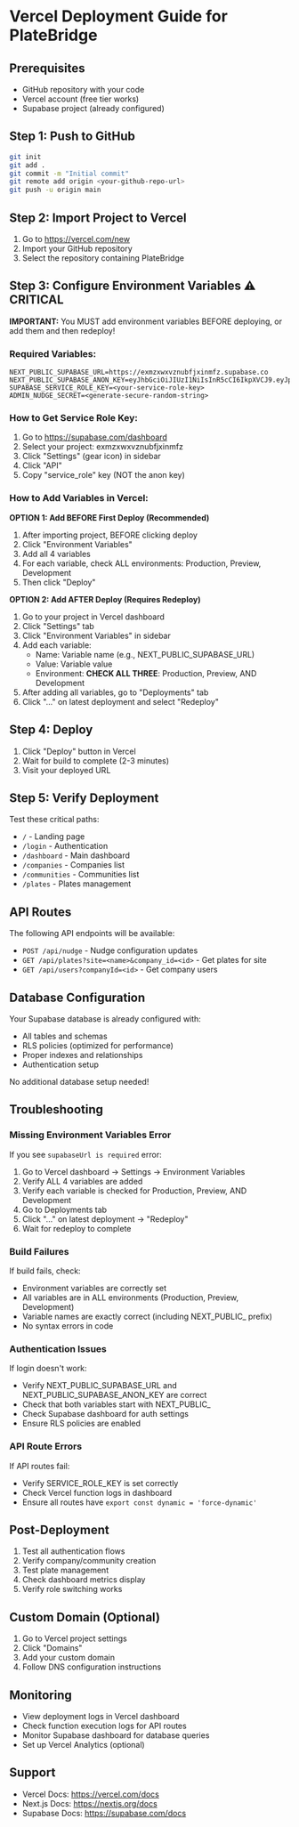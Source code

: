 # Vercel Deployment Guide for PlateBridge

## Prerequisites

- GitHub repository with your code
- Vercel account (free tier works)
- Supabase project (already configured)

## Step 1: Push to GitHub

```bash
git init
git add .
git commit -m "Initial commit"
git remote add origin <your-github-repo-url>
git push -u origin main
```

## Step 2: Import Project to Vercel

1. Go to https://vercel.com/new
2. Import your GitHub repository
3. Select the repository containing PlateBridge

## Step 3: Configure Environment Variables ⚠️ CRITICAL

**IMPORTANT:** You MUST add environment variables BEFORE deploying, or add them and then redeploy!

### Required Variables:

```
NEXT_PUBLIC_SUPABASE_URL=https://exmzxwxvznubfjxinmfz.supabase.co
NEXT_PUBLIC_SUPABASE_ANON_KEY=eyJhbGciOiJIUzI1NiIsInR5cCI6IkpXVCJ9.eyJpc3MiOiJzdXBhYmFzZSIsInJlZiI6ImV4bXp4d3h2em51YmZqeGlubWZ6Iiwicm9sZSI6ImFub24iLCJpYXQiOjE3NTk4NDE0OTksImV4cCI6MjA3NTQxNzQ5OX0.0k3ezx7cnFOEbzZ4JcBPIE2FSuJo8afWFrK1YOlQam0
SUPABASE_SERVICE_ROLE_KEY=<your-service-role-key>
ADMIN_NUDGE_SECRET=<generate-secure-random-string>
```

### How to Get Service Role Key:

1. Go to https://supabase.com/dashboard
2. Select your project: exmzxwxvznubfjxinmfz
3. Click "Settings" (gear icon) in sidebar
4. Click "API"
5. Copy "service_role" key (NOT the anon key)

### How to Add Variables in Vercel:

**OPTION 1: Add BEFORE First Deploy (Recommended)**

1. After importing project, BEFORE clicking deploy
2. Click "Environment Variables"
3. Add all 4 variables
4. For each variable, check ALL environments: Production, Preview, Development
5. Then click "Deploy"

**OPTION 2: Add AFTER Deploy (Requires Redeploy)**

1. Go to your project in Vercel dashboard
2. Click "Settings" tab
3. Click "Environment Variables" in sidebar
4. Add each variable:
   - Name: Variable name (e.g., NEXT_PUBLIC_SUPABASE_URL)
   - Value: Variable value
   - Environment: **CHECK ALL THREE**: Production, Preview, AND Development
5. After adding all variables, go to "Deployments" tab
6. Click "..." on latest deployment and select "Redeploy"

## Step 4: Deploy

1. Click "Deploy" button in Vercel
2. Wait for build to complete (2-3 minutes)
3. Visit your deployed URL

## Step 5: Verify Deployment

Test these critical paths:

- `/` - Landing page
- `/login` - Authentication
- `/dashboard` - Main dashboard
- `/companies` - Companies list
- `/communities` - Communities list
- `/plates` - Plates management

## API Routes

The following API endpoints will be available:

- `POST /api/nudge` - Nudge configuration updates
- `GET /api/plates?site=<name>&company_id=<id>` - Get plates for site
- `GET /api/users?companyId=<id>` - Get company users

## Database Configuration

Your Supabase database is already configured with:

- All tables and schemas
- RLS policies (optimized for performance)
- Proper indexes and relationships
- Authentication setup

No additional database setup needed!

## Troubleshooting

### Missing Environment Variables Error

If you see `supabaseUrl is required` error:
1. Go to Vercel dashboard → Settings → Environment Variables
2. Verify ALL 4 variables are added
3. Verify each variable is checked for Production, Preview, AND Development
4. Go to Deployments tab
5. Click "..." on latest deployment → "Redeploy"
6. Wait for redeploy to complete

### Build Failures

If build fails, check:
- Environment variables are correctly set
- All variables are in ALL environments (Production, Preview, Development)
- Variable names are exactly correct (including NEXT_PUBLIC_ prefix)
- No syntax errors in code

### Authentication Issues

If login doesn't work:
- Verify NEXT_PUBLIC_SUPABASE_URL and NEXT_PUBLIC_SUPABASE_ANON_KEY are correct
- Check that both variables start with NEXT_PUBLIC_
- Check Supabase dashboard for auth settings
- Ensure RLS policies are enabled

### API Route Errors

If API routes fail:
- Verify SERVICE_ROLE_KEY is set correctly
- Check Vercel function logs in dashboard
- Ensure all routes have `export const dynamic = 'force-dynamic'`

## Post-Deployment

1. Test all authentication flows
2. Verify company/community creation
3. Test plate management
4. Check dashboard metrics display
5. Verify role switching works

## Custom Domain (Optional)

1. Go to Vercel project settings
2. Click "Domains"
3. Add your custom domain
4. Follow DNS configuration instructions

## Monitoring

- View deployment logs in Vercel dashboard
- Check function execution logs for API routes
- Monitor Supabase dashboard for database queries
- Set up Vercel Analytics (optional)

## Support

- Vercel Docs: https://vercel.com/docs
- Next.js Docs: https://nextjs.org/docs
- Supabase Docs: https://supabase.com/docs
